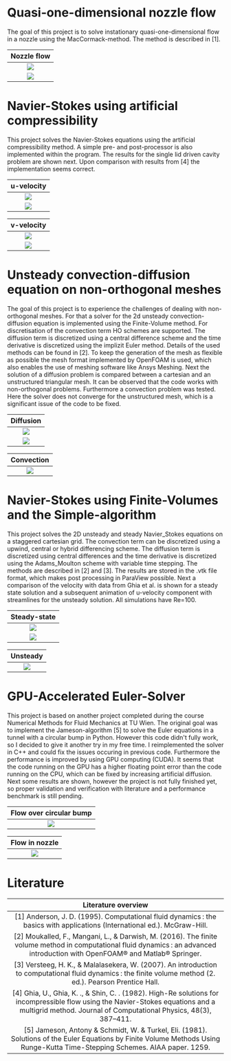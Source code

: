 # Quasi-one-dimensional nozzle flow
The goal of this project is to solve instationary quasi-one-dimensional flow in a nozzle using the MacCormack-method. The method is described in [1]. 

Nozzle flow             |
:-------------------------:|
![](images/nozzle_flow/geometry.png) |
![](images/nozzle_flow/results.png) |

# Navier-Stokes using artificial compressibility
This project solves the Navier-Stokes equations using the artificial compressibility method. A simple pre- and post-processor is also implemented within the program. The results for the single lid driven cavity problem are shown next. Upon comparison with results from [4] the implementation seems correct.

u-velocity             |
:-------------------------:|
![](images/arti_comp/u_contour.png)  |
![](images/arti_comp/u_line.png)  |

v-velocity             |
:-------------------------:|
![](images/arti_comp/v_contour.png) |
![](images/arti_comp/v_line.png) |

# Unsteady convection-diffusion equation on non-orthogonal meshes
The goal of this project is to experience the challenges of dealing with non-orthogonal meshes. For that a solver for the 2d unsteady convection-diffusion equation is implemented using the Finite-Volume method. For discretisation of the convection term HO schemes are supported. The diffusion term is discretized using a central difference scheme and the time derivative is discretized using the implizit Euler method. Details of the used methods can be found in [2]. To keep the generation of the mesh as flexible as possible the mesh format implemented by OpenFOAM is used, which also enables the use of meshing software like Ansys Meshing. Next the solution of a diffusion problem is compared between a cartesian and an unstructured triangular mesh. It can be observed that the code works with non-orthogonal problems. Furthermore a convection problem was tested. Here the solver does not converge for the unstructured mesh, which is a significant issue of the code to be fixed.

Diffusion             |
:-------------------------:|
![](images/advdiff/diff_meshComp.png) |
![](images/advdiff/diff_lineplot.png) |

Convection             |
:-------------------------:|
![](images/advdiff/swirl.gif) |

# Navier-Stokes using Finite-Volumes and the Simple-algorithm
This project solves the 2D unsteady and steady Navier_Stokes equations on a staggered cartesian grid. The convection term can be discretized using a upwind, central or hybrid differencing scheme. The diffusion term is discretized using central differences and the time derivative is discretized using the Adams_Moulton scheme with variable time stepping. The methods are described in [2] and [3]. The results are stored in the .vtk file format, which makes post processing in ParaView possible. Next a comparison of the velocity with data from Ghia et al. is shown for a steady state solution and a subsequent animation of u-velocity component with streamlines for the unsteady solution. All simulations have Re=100.

Steady-state            |
:-------------------------:|
![](images/simple/post_Re100_u_v2.png) |
![](images/simple/post_Re100_v_v2.png) |


Unsteady            |
:-------------------------:|
![](images/simple/animation_re100.gif) |

# GPU-Accelerated Euler-Solver
This project is based on another project completed during the course Numerical Methods for Fluid Mechanics at TU Wien. The original goal was to implement the Jameson-algorithm [5] to solve the Euler equations in a tunnel with a circular bump in Python. However this code didn't fully work, so I decided to give it another try in my free time. I reimplemented the solver in C++ and could fix the issues occuring in previous code. Furthermore the performance is improved by using GPU computing (CUDA). It seems that the code running on the GPU has a higher floating point error than the code running on the CPU, which can be fixed by increasing artificial diffusion. Next some results are shown, however the project is not fully finished yet, so proper validation and verification with literature and a performance benchmark is still pending.

Flow over circular bump           |
:-------------------------:|
![](images/euler/bump.gif) |

Flow in nozzle           |
:-------------------------:|
![](images/euler/nozzle.gif) |

# Literature
Literature overview|
:-------------------------:|
[1] Anderson, J. D. (1995). Computational fluid dynamics : the basics with applications (International ed.). McGraw-Hill. |
[2] Moukalled, F., Mangani, L., & Darwish, M. (2016). The finite volume method in computational fluid dynamics : an advanced introduction with OpenFOAM® and Matlab® Springer. |
[3] Versteeg, H. K., & Malalasekera, W. (2007). An introduction to computational fluid dynamics : the finite volume method (2. ed.). Pearson Prentice Hall. |
[4] Ghia, U., Ghia, K. ., & Shin, C. . (1982). High-Re solutions for incompressible flow using the Navier-Stokes equations and a multigrid method. Journal of Computational Physics, 48(3), 387–411. |
[5] Jameson, Antony & Schmidt, W. & Turkel, Eli. (1981). Solutions of the Euler Equations by Finite Volume Methods Using Runge-Kutta Time-Stepping Schemes. AIAA paper. 1259. |
